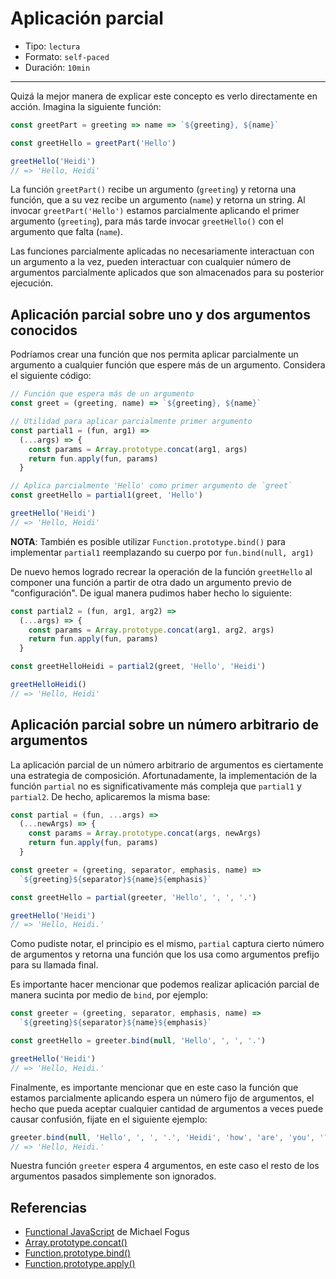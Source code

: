 # Aplicación parcial

* Tipo: `lectura`
* Formato: `self-paced`
* Duración: `10min`

***

Quizá la mejor manera de explicar este concepto es verlo directamente en acción.
Imagina la siguiente función:

```js
const greetPart = greeting => name => `${greeting}, ${name}`

const greetHello = greetPart('Hello')

greetHello('Heidi')
// => 'Hello, Heidi'
```

La función `greetPart()` recibe un argumento (`greeting`) y retorna una función,
que a su vez recibe un argumento (`name`) y retorna un string. Al invocar
`greetPart('Hello')` estamos parcialmente aplicando el primer argumento
(`greeting`), para más tarde invocar `greetHello()` con el argumento que falta
(`name`).

Las funciones parcialmente aplicadas no necesariamente interactuan con un
argumento a la vez, pueden interactuar con cualquier número de argumentos
parcialmente aplicados que son almacenados para su posterior ejecución.

## Aplicación parcial sobre uno y dos argumentos conocidos

Podríamos crear una función que nos permita aplicar parcialmente un argumento
a cualquier función que espere más de un argumento. Considera el siguiente
código:

```js
// Función que espera más de un argumento
const greet = (greeting, name) => `${greeting}, ${name}`

// Utilidad para aplicar parcialmente primer argumento
const partial1 = (fun, arg1) =>
  (...args) => {
    const params = Array.prototype.concat(arg1, args)
    return fun.apply(fun, params)
  }

// Aplica parcialmente 'Hello' como primer argumento de `greet`
const greetHello = partial1(greet, 'Hello')

greetHello('Heidi')
// => 'Hello, Heidi'
```

**NOTA**: También es posible utilizar `Function.prototype.bind()` para
implementar `partial1` reemplazando su cuerpo por `fun.bind(null, arg1)`

De nuevo hemos logrado recrear la operación de la función `greetHello` al
componer una función a partir de otra dado un argumento previo de
"configuración". De igual manera pudimos haber hecho lo siguiente:

```js
const partial2 = (fun, arg1, arg2) =>
  (...args) => {
    const params = Array.prototype.concat(arg1, arg2, args)
    return fun.apply(fun, params)
  }

const greetHelloHeidi = partial2(greet, 'Hello', 'Heidi')

greetHelloHeidi()
// => 'Hello, Heidi'
```

## Aplicación parcial sobre un número arbitrario de argumentos

La aplicación parcial de un número arbitrario de argumentos es ciertamente una
estrategia de composición. Afortunadamente, la implementación de la función
`partial` no es significativamente más compleja que `partial1` y `partial2`. De
hecho, aplicaremos la misma base:

```js
const partial = (fun, ...args) =>
  (...newArgs) => {
    const params = Array.prototype.concat(args, newArgs)
    return fun.apply(fun, params)
  }

const greeter = (greeting, separator, emphasis, name) =>
  `${greeting}${separator}${name}${emphasis}`

const greetHello = partial(greeter, 'Hello', ', ', '.')

greetHello('Heidi')
// => 'Hello, Heidi.'
```

Como pudiste notar, el principio es el mismo, `partial` captura cierto número
de argumentos y retorna una función que los usa como argumentos prefijo para su
llamada final.

Es importante hacer mencionar que podemos realizar aplicación parcial de manera
sucinta por medio de `bind`, por ejemplo:

```js
const greeter = (greeting, separator, emphasis, name) =>
  `${greeting}${separator}${name}${emphasis}`

const greetHello = greeter.bind(null, 'Hello', ', ', '.')

greetHello('Heidi')
// => 'Hello, Heidi.'
```

Finalmente, es importante mencionar que en este caso la función que estamos
parcialmente aplicando espera un número fijo de argumentos, el hecho que pueda
aceptar cualquier cantidad de argumentos a veces puede causar confusión, fijate
en el siguiente ejemplo:

```js
greeter.bind(null, 'Hello', ', ', '.', 'Heidi', 'how', 'are', 'you', '?')()
// => 'Hello, Heidi.'
```

Nuestra función `greeter` espera 4 argumentos, en este caso el resto de los
argumentos pasados simplemente son ignorados.

## Referencias

* [Functional JavaScript](http://shop.oreilly.com/product/0636920028857.do) de
  Michael Fogus
* [Array.prototype.concat()](https://developer.mozilla.org/en-US/docs/Web/JavaScript/Reference/Global_Objects/Array/concat)
* [Function.prototype.bind()](https://developer.mozilla.org/en-US/docs/Web/JavaScript/Reference/Global_Objects/Function/bind)
* [Function.prototype.apply()](https://developer.mozilla.org/en-US/docs/Web/JavaScript/Reference/Global_Objects/Function/apply)
